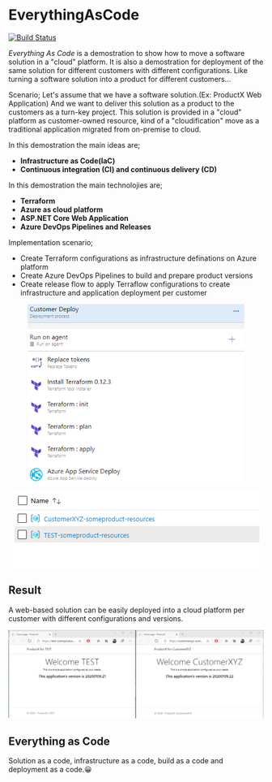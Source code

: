 # EverythingAsCode

[![Build Status](https://miyop.visualstudio.com/miyop/_apis/build/status/EverythingAsCode?branchName=master)](https://miyop.visualstudio.com/miyop/_build/latest?definitionId=11&branchName=master)

_Everything As Code_ is a demostration to show how to move a software solution in a "cloud" platform. It is also a demostration for deployment of the same solution for different customers with different configurations. Like turning a software solution into a product for different customers...

Scenario; Let's assume that we have a software solution.(Ex: ProductX Web Application) And we want to deliver this solution as a product to the customers as a turn-key project. This solution is provided in a "cloud" platform as customer-owned resource, kind of a "cloudification" move as a traditional application migrated from on-premise to cloud.

In this demostration the main ideas are;
- __Infrastructure as Code(IaC)__
- __Continuous integration (CI) and continuous delivery (CD)__


In this demostration the main technolojies are;
- __Terraform__
- __Azure as cloud platform__
- __ASP.NET Core Web Application__
- __Azure DevOps Pipelines and Releases__

Implementation scenario;

- Create Terraform configurations as infrastructure definations on Azure platform
- Create Azure DevOps Pipelines to build and prepare product versions
- Create release flow to apply Terraflow configurations to create infrastructure and application deployment per customer

<p align="center">
    <img src="https://github.com/ardacetinkaya/EverythingAsCode/blob/master/Images/EaC-1.png" height="350px" />
</p>

<p align="center">
    <img src="https://github.com/ardacetinkaya/EverythingAsCode/blob/master/Images/EaC-2.png" />
</p>

## Result ##

A web-based solution can be easily deployed into a cloud platform per customer with different configurations and versions. 

<p align="center">
    <img src="https://github.com/ardacetinkaya/EverythingAsCode/blob/master/Images/EaC-0.png" />
</p>

## Everything as Code ##

Solution as a code, infrastructure as a code, build as a code and deployment as a code.😀




